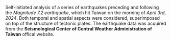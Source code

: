 Self-initiated analysis of a series of earthquakes preceding and following the *Magnitude 7.2 earthquake*, which hit Taiwan on the morning of *April 3rd, 2024*.
Both temporal and spatial aspects were considered, superimposed on top of the structure of tectonic plates. The earthquake data was acquired from the **Seismological Center of Central Weather Administration of Taiwan** offical website.
